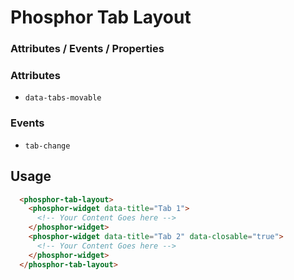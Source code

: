 # Phosphor Tab Layout

### Attributes / Events / Properties

### Attributes

- `data-tabs-movable`

### Events
- `tab-change`

## Usage

```html
  <phosphor-tab-layout>
    <phosphor-widget data-title="Tab 1">
      <!-- Your Content Goes here -->
    </phosphor-widget>
    <phosphor-widget data-title="Tab 2" data-closable="true">
      <!-- Your Content Goes here -->
    </phosphor-widget>
  </phosphor-tab-layout>
```